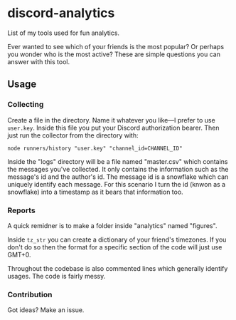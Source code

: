 # discord-analytics
List of my tools used for fun analytics. 

Ever wanted to see which of your friends is the most popular? Or perhaps you wonder who is the most active? These are simple questions you can answer with this tool. 

## Usage

### Collecting
Create a file in the directory. Name it whatever you like&mdash;I prefer to use `user.key`. Inside this file you put your Discord authorization bearer.
Then just run the collector from the directory with: 

`node runners/history "user.key" "channel_id=CHANNEL_ID"`

Inside the "logs" directory will be a file named "master.csv" which contains the messages you've collected. It only contains the information such as the message's id and the author's id. The message id is a snowflake which can uniquely identify each message. For this scenario I turn the id (knwon as a snowflake) into a timestamp as it bears that information too. 

### Reports
A quick remidner is to make a folder inside "analytics" named "figures". 

Inside `tz_str` you can create a dictionary of your friend's timezones. If you don't do so then the format for a specific section of the code will just use GMT+0.

Throughout the codebase is also commented lines which generally identify usages. The code is fairly messy. 


### Contribution
Got ideas? Make an issue. 
